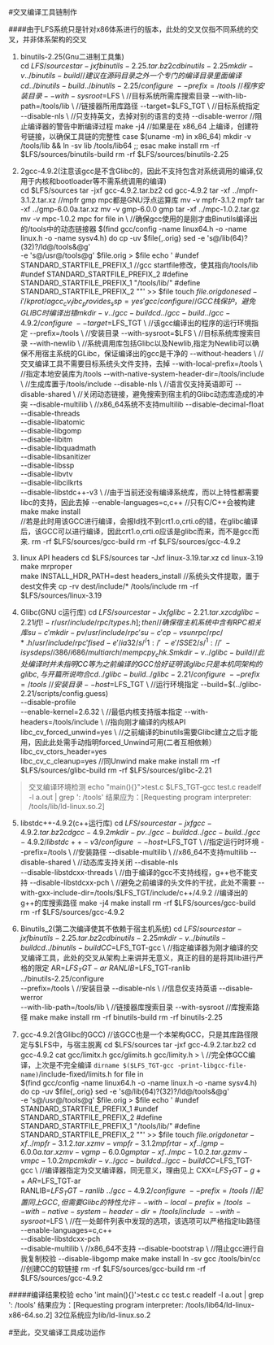 #交叉编译工具链制作
    
####由于LFS系统只是针对x86体系进行的版本，此处的交叉仅指不同系统的交叉，并非体系架构的交叉  
  
1. binutils-2.25(Gnu二进制工具集)   
	cd $LFS/sources
	tar -jxf binutils-2.25.tar.bz2
	cd binutils-2.25
	mkdir -v ../binutils-build 	//建议在源码目录之外一个专门的编译目录里面编译
	cd ../binutils-build		
	../binutils-2.25/configure \
	--prefix=/tools \		//程序安装目录
	--with-sysroot=$LFS \		//目标系统所需库搜索目录
	--with-lib-path=/tools/lib \	//链接器所用库路径
	--target=$LFS_TGT \		//目标系统指定
	--disable-nls \			//只支持英文，去掉对别的语言的支持
	--disable-werror		//阻止编译器的警告中断编译过程
	make -j4
	//如果是在 x86_64 上编译，创建符号链接，以确保工具链的完整性
	case $(uname -m) in
	x86_64) mkdir -v /tools/lib && ln -sv lib /tools/lib64 ;;
	esac
	make install
	rm -rf $LFS/sources/binutils-build
	rm -rf $LFS/sources/binutils-2.25

2. 2gcc-4.9.2(注意该gcc是不含Glibc的，因此不支持包含对系统调用的编译,仅用于内核和bootloader等不需系统调用的编译)  
	cd $LFS/sources
	tar -jxf gcc-4.9.2.tar.bz2
	cd gcc-4.9.2
	tar -xf ../mpfr-3.1.2.tar.xz	//mpfr gmp mpc都是GNU浮点运算库
	mv -v mpfr-3.1.2 mpfr
	tar -xf ../gmp-6.0.0a.tar.xz
	mv -v gmp-6.0.0 gmp
	tar -xf ../mpc-1.0.2.tar.gz
	mv -v mpc-1.0.2 mpc
	for file in \				//确保gcc使用的是刚才由Binutils编译出的/tools中的动态链接器
		$(find gcc/config -name linux64.h -o -name linux.h -o -name sysv4.h)
		do
		cp -uv $file{,.orig}
		sed -e 's@/lib\(64\)\?\(32\)\?/ld@/tools&@g' \
	    	-e 's@/usr@/tools@g' $file.orig > $file
		echo '
		#undef STANDARD_STARTFILE_PREFIX_1			//gcc startfile修改，使其指向/tools/lib
		#undef STANDARD_STARTFILE_PREFIX_2
		#define STANDARD_STARTFILE_PREFIX_1 "/tools/lib/"
		#define STANDARD_STARTFILE_PREFIX_2 ""' >> $file
		touch $file.orig
	done
	sed -i '/k prot/agcc_cv_libc_provides_ssp=yes' gcc/configure	//GCC栈保护，避免GLIBC时编译出错
	mkdir -v ../gcc-build
	cd ../gcc-build
	../gcc-4.9.2/configure \
	--target=$LFS_TGT \			//该gcc编译出的程序的运行环境指定
	--prefix=/tools \			//安装目录
	--with-sysroot=$LFS \			//目标系统库搜索目录
	--with-newlib \				//系统调用库包括Glibc以及Newlib,指定为Newlib可以确保不用宿主系统的GLibc，保证编译出的gcc是干净的
	--without-headers \			//交叉编译工具不需要目标系统头文件支持，去掉
	--with-local-prefix=/tools \		//指定本地安装库为/tools
	--with-native-system-header-dir=/tools/include \	//生成库置于/tools/include
	--disable-nls \				//语言仅支持英语即可
	--disable-shared \			//关闭动态链接，避免搜索到宿主机的Glibc动态库造成的冲突
	--disable-multilib \			//x86_64系统不支持multilib
	--disable-decimal-float \
	--disable-threads \
	--disable-libatomic \
	--disable-libgomp \
	--disable-libitm \
	--disable-libquadmath \
	--disable-libsanitizer \
	--disable-libssp \
	--disable-libvtv \
	--disable-libcilkrts \
	--disable-libstdc++-v3 \		//由于当前还没有编译系统库，而以上特性都需要libc的支持，因此去掉
	--enable-languages=c,c++		//只有C/C++会被构建
	make
	make install				
	//若是此时用该GCC进行编译，会报ld找不到crt1.o,crti.o的错，在glibc编译后，该GCC可以进行编译，因此crt1.o,crti.o应该是glibc而来，而不是gcc而来.
	rm -rf $LFS/sources/gcc-build
	rm -rf $LFS/sources/gcc-4.9.2

3. linux API headers
	cd $LFS/sources
	tar -Jxf linux-3.19.tar.xz
	cd linux-3.19
	make mrproper					
	make INSTALL_HDR_PATH=dest headers_install	//系统头文件提取，置于dest文件夹
	cp -rv dest/include/* /tools/include
	rm -rf $LFS/sources/linux-3.19

4. Glibc(GNU c运行库)
	cd $LFS/sources
	tar -Jxf glibc-2.21.tar.xz
	cd glibc-2.21
	if [ ! -r /usr/include/rpc/types.h ]; then	//确保宿主机系统中含有RPC相关库
	su -c 'mkdir -pv /usr/include/rpc'
	su -c 'cp -v sunrpc/rpc/*.h /usr/include/rpc'
	fi
	sed -e '/ia32/s/^/1:/' \
	-e '/SSE2/s/^1://' \
	-i sysdeps/i386/i686/multiarch/mempcpy_chk.S
	mkdir -v ../glibc-build					//此处编译时并未指明CC等为之前编译的GCC恰好证明该glibc只是本机同架构的glibc,与开篇所说吻合
	cd ../glibc-build
	../glibc-2.21/configure \
	--prefix=/tools \					//安装目录
	--host=$LFS_TGT \					//运行环境指定
	--build=$(../glibc-2.21/scripts/config.guess) \
	--disable-profile \
	--enable-kernel=2.6.32 \				//最低内核支持版本指定
	--with-headers=/tools/include \				//指向刚才编译的内核API
	libc_cv_forced_unwind=yes \				//之前编译的binutils需要Glibc建立之后才能用，因此此处需手动指明forced_Unwind可用(二者互相依赖）
	libc_cv_ctors_header=yes \
	libc_cv_c_cleanup=yes					//同Unwind
	make
	make install
	rm -rf $LFS/sources/glibc-build
	rm -rf $LFS/sources/glibc-2.21

>交叉编译环境检测
	echo "main(){}">test.c
	$LFS_TGT-gcc test.c
	readelf -l a.out | grep ': /tools'
	结果应为：[Requesting program interpreter: /tools/lib/ld-linux.so.2]

5. libstdc++-4.9.2(c++运行库)
	cd $LFS/sources
	tar -jxf gcc-4.9.2.tar.bz2
	cd gcc-4.9.2
	mkdir -pv ../gcc-build
	cd ../gcc-build
	../gcc-4.9.2/libstdc++-v3/configure \
	--host=$LFS_TGT \			//指定运行时环境
	--prefix=/tools \			//安装路径
	--disable-multilib \			//x86_64不支持multilib
	--disable-shared \			//动态库支持关闭
	--disable-nls \
	--disable-libstdcxx-threads \		//由于编译的gcc不支持线程，g++也不能支持
	--disable-libstdcxx-pch \		//避免之前编译的头文件的干扰，此处不需要
	--with-gxx-include-dir=/tools/$LFS_TGT/include/c++/4.9.2 //编译出的g++的库搜索路径
	make	-j4
	make install
	rm -rf $LFS/sources/gcc-build
	rm -rf $LFS/sources/gcc-4.9.2

6. Binutils_2(第二次编译使其不依赖于宿主机系统)
	cd $LFS/sources
	tar -jxf binutils-2.25.tar.bz2
	cd binutils-2.25
	mkdir -v ../binutils-build
	cd ../binutils-build
	CC=$LFS_TGT-gcc \			//指定编译器为刚才编译的交叉编译工具，此处的交叉从架构上来讲并无意义，真正的目的是将其lib进行严格的限定
	AR=$LFS_TGT-ar \			
	RANLIB=$LFS_TGT-ranlib \
	../binutils-2.25/configure \
	--prefix=/tools \			//安装目录
	--disable-nls \				//信息仅支持英语
	--disable-werror \
	--with-lib-path=/tools/lib \		//链接器库搜索目录
	--with-sysroot				//库搜索路径
	make
	make install
	rm -rf binutils-build
	rm -rf binutils-2.25

7. gcc-4.9.2(含Glibc的GCC)			//该GCC也是一个本架构GCC，只是其库路径限定与$LFS中，与宿主脱离
	cd $LFS/sources
	tar -jxf gcc-4.9.2.tar.bz2
	cd gcc-4.9.2
	cat gcc/limitx.h gcc/glimits.h gcc/limity.h > \		//完全体GCC编译，上次是不完全编译
	`dirname $($LFS_TGT-gcc -print-libgcc-file-name)`/include-fixed/limits.h
	for file in \
	$(find gcc/config -name linux64.h -o -name linux.h -o -name sysv4.h)
do
		cp -uv $file{,.orig}
		sed -e 's@/lib\(64\)\?\(32\)\?/ld@/tools&@g' \
 		   -e 's@/usr@/tools@g' $file.orig > $file
		echo '
		#undef STANDARD_STARTFILE_PREFIX_1
		#undef STANDARD_STARTFILE_PREFIX_2
		#define STANDARD_STARTFILE_PREFIX_1 "/tools/lib/"
		#define STANDARD_STARTFILE_PREFIX_2 ""' >> $file
		touch $file.orig
	done
	tar -xf ../mpfr-3.1.2.tar.xz
	mv -v mpfr-3.1.2 mpfr
	tar -xf ../gmp-6.0.0a.tar.xz
	mv -v gmp-6.0.0 gmp
	tar -xf ../mpc-1.0.2.tar.gz
	mv -v mpc-1.0.2 mpc
	mkdir -v ../gcc-build
	cd ../gcc-build
	CC=$LFS_TGT-gcc \				//编译器指定为交叉编译器，同无意义，理由见上
	CXX=$LFS_TGT-g++ \
	AR=$LFS_TGT-ar \
	RANLIB=$LFS_TGT-ranlib \
	../gcc-4.9.2/configure \
	--prefix=/tools \				//配置同上GCC,但需要Glibc的特性允许
	--with-local-prefix=/tools \
	--with-native-system-header-dir=/tools/include \
	--with-sysroot=$LFS		\		//在一处邮件列表中发现的选项，该选项可以严格指定lib路径
	--enable-languages=c,c++ \
	--disable-libstdcxx-pch \
	--disable-multilib \				//x86_64不支持
	--disable-bootstrap \				//阻止gcc进行自我复制校验
	--disable-libgomp
	make
	make install
	ln -sv gcc /tools/bin/cc			//创建CC的软链接
	rm -rf $LFS/sources/gcc-build
	rm -rf $LFS/sources/gcc-4.9.2

#####编译结果校验
	echo 'int main(){}'>test.c
	cc test.c
	readelf -l a.out | grep ': /tools'
	结果应为：[Requesting program interpreter: /tools/lib64/ld-linux-x86-64.so.2]
	32位系统应为lib/ld-linux.so.2

#至此，交叉编译工具成功运作
